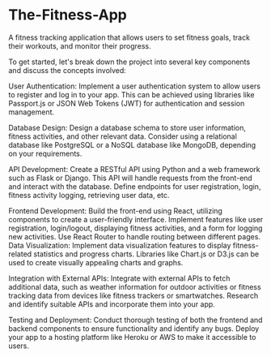 # The-Fitness-App
A fitness tracking application that allows users to set fitness goals, track their workouts, and monitor their progress.

To get started, let's break down the project into several key components and discuss the concepts involved:

User Authentication: Implement a user authentication system to allow users to register and log in to your app. This can be achieved using libraries like Passport.js or JSON Web Tokens (JWT) for authentication and session management.

Database Design: Design a database schema to store user information, fitness activities, and other relevant data. Consider using a relational database like PostgreSQL or a NoSQL database like MongoDB, depending on your requirements.

API Development: Create a RESTful API using Python and a web framework such as Flask or Django. This API will handle requests from the front-end and interact with the database. Define endpoints for user registration, login, fitness activity logging, retrieving user data, etc.

Frontend Development: Build the front-end using React, utilizing components to create a user-friendly interface. Implement features like user registration, login/logout, displaying fitness activities, and a form for logging new activities. Use React Router to handle routing between different pages.
Data Visualization: Implement data visualization features to display fitness-related statistics and progress charts. Libraries like Chart.js or D3.js can be used to create visually appealing charts and graphs.

Integration with External APIs: Integrate with external APIs to fetch additional data, such as weather information for outdoor activities or fitness tracking data from devices like fitness trackers or smartwatches. Research and identify suitable APIs and incorporate them into your app.

Testing and Deployment: Conduct thorough testing of both the frontend and backend components to ensure functionality and identify any bugs. Deploy your app to a hosting platform like Heroku or AWS to make it accessible to users.
